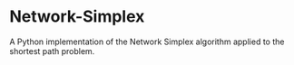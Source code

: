 # Network-Simplex
A Python implementation of the Network Simplex algorithm applied to the shortest path problem.
